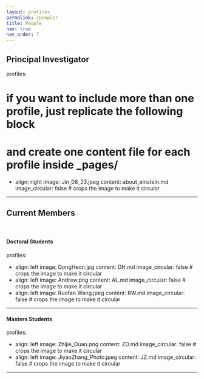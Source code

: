 ```yaml
---
layout: profiles
permalink: /people/
title: People
nav: true
nav_order: 7
---
```


## Principal Investigator

profiles:

# if you want to include more than one profile, just replicate the following block

# and create one content file for each profile inside \_pages/

- align: right
  image: Jin_08_23.jpeg
  content: about_einstein.md
  image_circular: false # crops the image to make it circular

---

## Current Members

&nbsp;

#### Doctoral Students

profiles:

- align: left
  image: DongHeon.jpg
  content: DH.md
  image_circular: false # crops the image to make it circular
- align: left
  image: Andrew.png
  content: AL.md
  image_circular: false # crops the image to make it circular
- align: left
  image: Ruofan Wang.jpeg
  content: RW.md
  image_circular: false # crops the image to make it circular

---

#### Masters Students

profiles:

- align: left
  image: Zhijie_Duan.png
  content: ZD.md
  image_circular: false # crops the image to make it circular
- align: left
  image: JiyaoZhang_Photo.jpeg
  content: JZ.md
  image_circular: false # crops the image to make it circular

---
